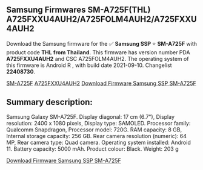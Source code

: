 <h2>Samsung Firmwares SM-A725F(THL) A725FXXU4AUH2/A725FOLM4AUH2/A725FXXU4AUH2</h2>
Download the Samsung firmware for the ✅ <strong>Samsung SSP </strong> ⭐ <strong>SM-A725F</strong> with product code <strong>THL</strong> <strong> from Thailand</strong>. This firmware has version number PDA <strong>A725FXXU4AUH2</strong> and CSC A725FOLM4AUH2. The operating system of this firmware is Android R , with build date 2021-09-10. Changelist <strong>22408730</strong>.


[SM-A725F](https://samfirm.shop/samsung/model/SM-A725F)
[A725FXXU4AUH2](https://samfirm.shop/samsung/pda/A725FXXU4AUH2)
[Download Firmware Samsung SSP SM-A725F](https://samfirm.shop/samsung/firmware/455362)
<h2>Summary description:</h2>
<p>Samsung Galaxy SM-A725F. Display diagonal: 17 cm (6.7"), Display resolution: 2400 x 1080 pixels, Display type: SAMOLED. Processor family: Qualcomm Snapdragon, Processor model: 720G. RAM capacity: 8 GB, Internal storage capacity: 256 GB. Rear camera resolution (numeric): 64 MP, Rear camera type: Quad camera. Operating system installed: Android 11. Battery capacity: 5000 mAh. Product colour: Black. Weight: 203 g</p>


[Download Firmware Samsung SSP SM-A725F](https://samfirm.shop/samsung/firmware/455362)
